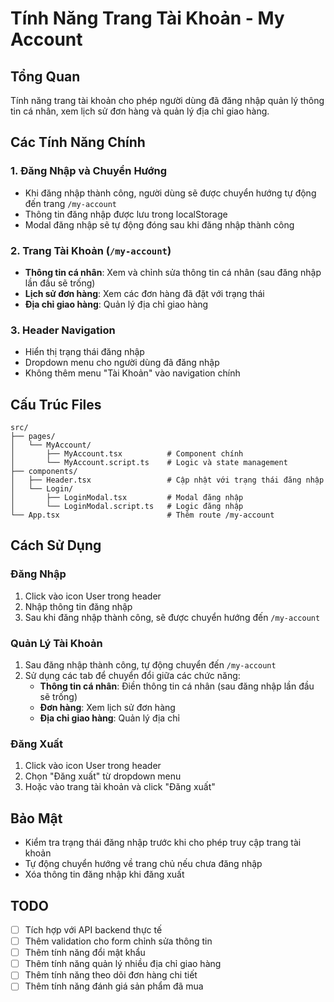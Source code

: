 # Tính Năng Trang Tài Khoản - My Account

## Tổng Quan
Tính năng trang tài khoản cho phép người dùng đã đăng nhập quản lý thông tin cá nhân, xem lịch sử đơn hàng và quản lý địa chỉ giao hàng.

## Các Tính Năng Chính

### 1. Đăng Nhập và Chuyển Hướng
- Khi đăng nhập thành công, người dùng sẽ được chuyển hướng tự động đến trang `/my-account`
- Thông tin đăng nhập được lưu trong localStorage
- Modal đăng nhập sẽ tự động đóng sau khi đăng nhập thành công

### 2. Trang Tài Khoản (`/my-account`)
- **Thông tin cá nhân**: Xem và chỉnh sửa thông tin cá nhân (sau đăng nhập lần đầu sẽ trống)
- **Lịch sử đơn hàng**: Xem các đơn hàng đã đặt với trạng thái
- **Địa chỉ giao hàng**: Quản lý địa chỉ giao hàng

### 3. Header Navigation
- Hiển thị trạng thái đăng nhập
- Dropdown menu cho người dùng đã đăng nhập
- Không thêm menu "Tài Khoản" vào navigation chính

## Cấu Trúc Files

```
src/
├── pages/
│   └── MyAccount/
│       ├── MyAccount.tsx          # Component chính
│       └── MyAccount.script.ts    # Logic và state management
├── components/
│   ├── Header.tsx                 # Cập nhật với trạng thái đăng nhập
│   └── Login/
│       ├── LoginModal.tsx         # Modal đăng nhập
│       └── LoginModal.script.ts   # Logic đăng nhập
└── App.tsx                        # Thêm route /my-account
```

## Cách Sử Dụng

### Đăng Nhập
1. Click vào icon User trong header
2. Nhập thông tin đăng nhập
3. Sau khi đăng nhập thành công, sẽ được chuyển hướng đến `/my-account`

### Quản Lý Tài Khoản
1. Sau đăng nhập thành công, tự động chuyển đến `/my-account`
2. Sử dụng các tab để chuyển đổi giữa các chức năng:
   - **Thông tin cá nhân**: Điền thông tin cá nhân (sau đăng nhập lần đầu sẽ trống)
   - **Đơn hàng**: Xem lịch sử đơn hàng
   - **Địa chỉ giao hàng**: Quản lý địa chỉ

### Đăng Xuất
1. Click vào icon User trong header
2. Chọn "Đăng xuất" từ dropdown menu
3. Hoặc vào trang tài khoản và click "Đăng xuất"

## Bảo Mật
- Kiểm tra trạng thái đăng nhập trước khi cho phép truy cập trang tài khoản
- Tự động chuyển hướng về trang chủ nếu chưa đăng nhập
- Xóa thông tin đăng nhập khi đăng xuất

## TODO
- [ ] Tích hợp với API backend thực tế
- [ ] Thêm validation cho form chỉnh sửa thông tin
- [ ] Thêm tính năng đổi mật khẩu
- [ ] Thêm tính năng quản lý nhiều địa chỉ giao hàng
- [ ] Thêm tính năng theo dõi đơn hàng chi tiết
- [ ] Thêm tính năng đánh giá sản phẩm đã mua 
